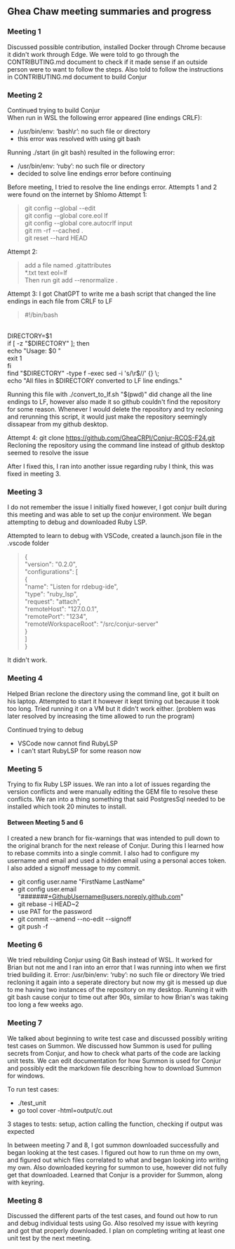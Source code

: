 ## Ghea Chaw meeting summaries and progress

### Meeting 1
Discussed possible contribution, installed Docker through Chrome because it didn't work through Edge. We were told to go through the CONTRIBUTING.md document to check if it made sense if an outside person were to want to follow the steps. Also told to follow the instructions in CONTRIBUTING.md document to build Conjur

### Meeting 2
Continued trying to build Conjur<br>
When run in WSL the following error appeared (line endings CRLF):
- /usr/bin/env: ‘bash\r’: no such file or directory
- this error was resolved with using git bash

Running ./start (in git bash) resulted in the following error:
- /usr/bin/env: ‘ruby’: no such file or directory
- decided to solve line endings error before continuing

Before meeting, I tried to resolve the line endings error. Attempts 1 and 2 were found on the internet by Shlomo
Attempt 1:
>git config --global --edit <br>
git config --global core.eol lf <br>
git config --global core.autocrlf input<br>
git rm -rf --cached .<br>
git reset --hard HEAD<br>

Attempt 2: 
>add a file named .gitattributes <br>
*.txt text eol=lf <br>
Then run git add --renormalize .

Attempt 3: I got ChatGPT to write me a bash script that changed the line endings in each file from CRLF to LF
>#!/bin/bash
<br>
DIRECTORY=$1<br>
if [ -z "$DIRECTORY" ]; then<br>
  echo "Usage: $0 <directory>"<br>
  exit 1<br>
fi<br>
find "$DIRECTORY" -type f -exec sed -i 's/\r$//' {} \;<br>
echo "All files in $DIRECTORY converted to LF line endings."<br>

Running this file with ./convert_to_lf.sh "$(pwd)" did change all the line endings to LF, however also made it so github couldn't find the repository for some reason. Whenever I would delete the repository and try recloning and rerunning this script, it would just make the repository seemingly dissapear from my github desktop.

Attempt 4: git clone https://github.com/GheaCRPI/Conjur-RCOS-F24.git
Recloning the repository using the command line instead of github desktop seemed to resolve the issue

After I fixed this, I ran into another issue regarding ruby I think, this was fixed in meeting 3.

### Meeting 3
I do not remember the issue I initially fixed however, I got conjur built during this meeting and was able to set up the conjur environment. We began attempting to debug and downloaded Ruby LSP.

Attempted to learn to debug with VSCode, created a launch.json file in the .vscode folder 
> {<br>
    "version": "0.2.0",<br>
    "configurations": [<br>
        {<br>
            "name": "Listen for rdebug-ide",<br>
            "type": "ruby_lsp",<br>
            "request": "attach",<br>
            "remoteHost": "127.0.0.1",<br>
            "remotePort": "1234",<br>
            "remoteWorkspaceRoot": "/src/conjur-server"<br>
        }<br>
    ]<br>
}

It didn't work.

### Meeting 4
Helped Brian reclone the directory using the command line, got it built on his laptop. Attempted to start it however it kept timing out because it took too long. Tried running it on a VM but it didn't work either. (problem was later resolved by increasing the time allowed to run the program)

Continued trying to debug
- VSCode now cannot find RubyLSP
- I can't start RubyLSP for some reason now

### Meeting 5
Trying to fix Ruby LSP issues. We ran into a lot of issues regarding the version conflicts and were manually editing the GEM file to resolve these conflicts. We ran into a thing something that said PostgresSql  needed to be installed which took 20 minutes to install.

#### Between Meeting 5 and 6
I created a new branch for fix-warnings that was intended to pull down to the original branch for the next release of Conjur. During this I learned how to rebase commits into a single commit. I also had to configure my username and email and used a hidden email using a personal acces token. I also added a signoff message to my commit. 
- git config user.name "FirstName LastName"
- git config user.email "#######+GithubUsername@users.noreply.github.com"
- git rebase -i HEAD~2
- use PAT for the password
- git commit --amend --no-edit --signoff
- git push -f

### Meeting 6
We tried rebuilding Conjur using Git Bash instead of WSL. It worked for Brian but not me and I ran into an error that I was running into when we first tried building it. 
Error: /usr/bin/env: ‘ruby’: no such file or directory
We tried recloning it again into a seperate directory but now my git is messed up due to me having two instances of the repository on my desktop.
Running it with git bash cause conjur to time out after 90s, similar to how Brian's was taking too long a few weeks ago.

### Meeting 7
We talked about beginning to write test case and discussed possibly writing test cases on Summon. We discussed how Summon is used for pulling secrets from Conjur, and how to check what parts of the code are lacking unit tests. We can edit documentation for how Summon is used for Conjur and possibly edit the markdown file describing how to download Summon for windows. 

To run test cases:
- ./test_unit
- go tool cover -html=output/c.out

3 stages to tests: setup, action calling the function, checking if output was expected

In between meeting 7 and 8, I got summon downloaded successfully and began looking at the test cases. I figured out how to run thme on my own, and figured out which files correlated to what and began looking into writing my own. Also downloaded keyring for summon to use, however did not fully get that downloaded. Learned that Conjur is a provider for Summon, along with keyring.

### Meeting 8
Discussed the different parts of the test cases, and found out how to run and debug individual tests using Go. Also resolved my issue with keyring and got that properly downloaded. I plan on completing writing at least one unit test by the next meeting.